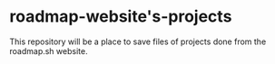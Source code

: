 # roadmap-website's-projects
This repository will be a place to save files of projects done from the roadmap.sh website.

